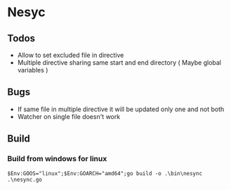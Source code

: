 # Nesyc

## Todos

* Allow to set excluded file in directive
* Multiple directive sharing same start and end directory ( Maybe global variables )

## Bugs

* If same file in multiple directive it will be updated only one and not both
* Watcher on single file doesn't work

## Build

### Build from windows for linux
```
$Env:GOOS="linux";$Env:GOARCH="amd64";go build -o .\bin\nesync .\nesync.go
```